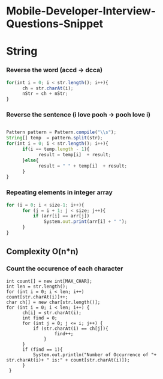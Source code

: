 # Mobile-Developer-Interview-Questions-Snippet

# String

### Reverse the word (accd -> dcca)

```typescript
for(int i = 0; i < str.length(); i++){
      ch = str.charAt(i);
      nStr = ch + nStr;
}
```

### Reverse the sentence (i love pooh -> pooh love i)

```typescript

Pattern pattern = Pattern.compile("\\s");
String[] temp  = pattern.split(str);
for(int i = 0; i < str.length(); i++){
      if(i == temp.length - 1){
            result = temp[i]  + result;
      }else{
            result = " " + temp[i]  + result;
      }
}
```


### Repeating elements in integer array 
``` typescript
for (i = 0; i < size-1; i++){
      for (j = i + 1; j < size; j++){
          if (arr[i] == arr[j])
              System.out.print(arr[i] + " ");
      }
}
```
## Complexity O(n*n)

### Count the occurence of each character
```typscript
int count[] = new int[MAX_CHAR];
int len = str.length();
for (int i = 0; i < len; i++)
count[str.charAt(i)]++;
char ch[] = new char[str.length()];
for (int i = 0; i < len; i++) {
      ch[i] = str.charAt(i);
      int find = 0;
      for (int j = 0; j <= i; j++) {
          if (str.charAt(i) == ch[j]){
                  find++;
              }
      }
      if (find == 1){
          System.out.println("Number of Occurrence of "+ str.charAt(i)+ " is:" + count[str.charAt(i)]);
      }
 }
```




